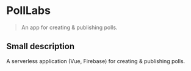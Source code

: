 # PollLabs

> An app for creating & publishing polls.

## Small description
A serverless application (Vue, Firebase) for creating & publishing polls. 
